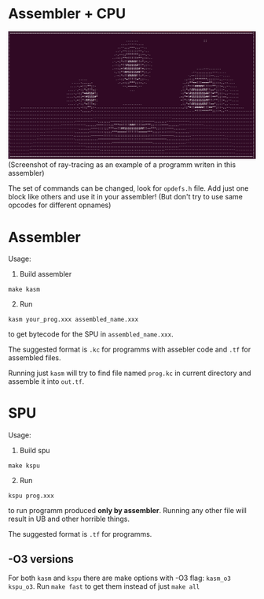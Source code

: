 # Assembler + CPU
<img src="https://github.com/KingCakeTheFruity/SPU/blob/main/showcase/ray_tracing.jpg">
(Screenshot of ray-tracing as an example of a programm writen in this assembler)

The set of commands can be changed, look for ```opdefs.h``` file. Add just one block like others and use it in your assembler! (But don't try to use same opcodes for different opnames)

# Assembler
Usage:
1) Build assembler
```
make kasm
```
2) Run 
```
kasm your_prog.xxx assembled_name.xxx
```
to get bytecode for the SPU in ```assembled_name.xxx```. 

The suggested format is ```.kc``` for programms with assebler code and ```.tf``` for assembled files.

Running just ```kasm``` will try to find file named ```prog.kc``` in current directory and assemble it into ```out.tf```.

# SPU
Usage:
1) Build spu
```
make kspu 
```
2) Run
```
kspu prog.xxx
```
to run programm produced **only by assembler**. Running any other file will result in UB and other horrible things.

The suggested format is ```.tf``` for programms.

## -O3 versions
For both ```kasm``` and ```kspu``` there are make options with -O3 flag: ```kasm_o3``` ```kspu_o3```. Run ```make fast``` to get them instead of just ```make all```
